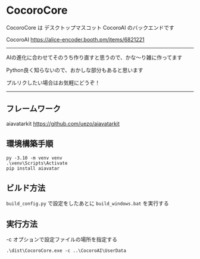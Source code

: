 # CocoroCore

CocoroCore は デスクトップマスコット CocoroAI のバックエンドです

CocoroAI
https://alice-encoder.booth.pm/items/6821221

----

AIの進化に合わせてそのうち作り直すと思うので、かな～り雑に作ってます

Python良く知らないので、おかしな部分もあると思います

プルリクしたい場合はお気軽にどうぞ！

----

## フレームワーク
aiavatarkit
https://github.com/uezo/aiavatarkit

## 環境構築手順
```
py -3.10 -m venv venv
.\venv\Scripts\Activate
pip install aiavatar
```

## ビルド方法
`build_config.py` で設定をしたあとに `build_windows.bat` を実行する

## 実行方法
-c オプションで設定ファイルの場所を指定する
```
.\dist\CocoroCore.exe -c ..\CocoroAI\UserData
```
